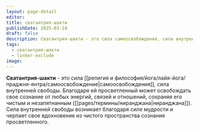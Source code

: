 ```yaml
---
layout: page-detail
editor: 
title: сватантрия-шакти
publishDate: 2025-03-14
draft: false
description: Сватантрия-шакти - это сила самоосвобождения, сила внутренней свободы. Благодаря ей просветленный может освобождать свое сознание от любых энергий, связей и отношений, сохраняя его чистым и незапятнанным.
tags:
  - сватантрия-шакти
  - linker-exclude
image: 
---
```

**Сватантрия-шакти** - это сила [[религия и философия/йога/лайя-йога/праджня-янтра/самоосвобождение|самоосвобождения]], сила внутренней свободы. Благодаря ей просветленный может освобождать свое сознание от любых энергий, связей и отношений, сохраняя его чистым и незапятнанным ([[pages/термины/ниранджана|ниранджана]]). Сила внутренней свободы возникает благодаря силе мудрости и черпает свое вдохновение из чистого пространства сознания просветленного.